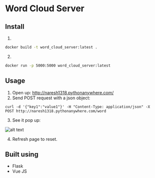 # Word Cloud Server

## Install
1.
```bash
docker build -t word_cloud_server:latest .
```

2.
```bash
docker run -p 5000:5000 word_cloud_server:latest
```

## Usage
1. Open up: http://naresh1318.pythonanywhere.com/
2. Send POST request with a json object:
```angular2
curl -d '{"key1":"value1"}' -H "Content-Type: application/json" -X POST http://naresh1318.pythonanywhere.com/word
```
3. See it pop up:

![alt text](https://files.naresh1318.com/public/word_cloud_server/index.png "Logo Title Text 1")

4. Refresh page to reset.

## Built using
* Flask
* Vue JS
